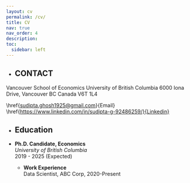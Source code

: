```yaml
---
layout: cv
permalink: /cv/
title: CV
nav: true
nav_order: 4
description: 
toc:
  sidebar: left
---
```

- ## CONTACT
Vancouver School of Economics
University of British Columbia
6000 Iona Drive, Vancouver
BC Canada V6T 1L4 

 \href{sudipta.ghosh1925@gmail.com}{Email} \href{https://www.linkedin.com/in/sudipta-g-92486259/}{Linkedin}

- ## Education

- **Ph.D. Candidate, Economics**  
*University of British Columbia*  
2019 - 2025 (Expected)

  - **Work Experience**  
  Data Scientist, ABC Corp, 2020-Present
